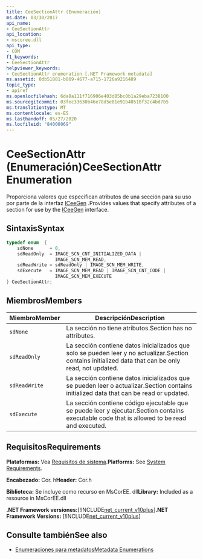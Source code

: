 ```yaml
---
title: CeeSectionAttr (Enumeración)
ms.date: 03/30/2017
api_name:
- CeeSectionAttr
api_location:
- mscoree.dll
api_type:
- COM
f1_keywords:
- CeeSectionAttr
helpviewer_keywords:
- CeeSectionAttr enumeration [.NET Framework metadata]
ms.assetid: 0db51881-b869-4677-a715-1726a9216489
topic_type:
- apiref
ms.openlocfilehash: 6da8a111f716906e403d85bc0b1a29eba7238100
ms.sourcegitcommit: 03fec33630b46e78d5e81e91b40518f32c4bd7b5
ms.translationtype: MT
ms.contentlocale: es-ES
ms.lasthandoff: 05/27/2020
ms.locfileid: "84006069"
---
```

# <a name="ceesectionattr-enumeration"></a><span data-ttu-id="49c9b-102">CeeSectionAttr (Enumeración)</span><span class="sxs-lookup"><span data-stu-id="49c9b-102">CeeSectionAttr Enumeration</span></span>
<span data-ttu-id="49c9b-103">Proporciona valores que especifican atributos de una sección para su uso por parte de la interfaz [ICeeGen](iceegen-interface.md) .</span><span class="sxs-lookup"><span data-stu-id="49c9b-103">Provides values that specify attributes of a section for use by the [ICeeGen](iceegen-interface.md) interface.</span></span>  
  
## <a name="syntax"></a><span data-ttu-id="49c9b-104">Sintaxis</span><span class="sxs-lookup"><span data-stu-id="49c9b-104">Syntax</span></span>  
  
```cpp  
typedef enum  {  
    sdNone      = 0,  
    sdReadOnly  = IMAGE_SCN_CNT_INITIALIZED_DATA |  
                  IMAGE_SCN_MEM_READ,  
    sdReadWrite = sdReadOnly | IMAGE_SCN_MEM_WRITE,  
    sdExecute   = IMAGE_SCN_MEM_READ | IMAGE_SCN_CNT_CODE |  
                  IMAGE_SCN_MEM_EXECUTE  
} CeeSectionAttr;  
```  
  
## <a name="members"></a><span data-ttu-id="49c9b-105">Miembros</span><span class="sxs-lookup"><span data-stu-id="49c9b-105">Members</span></span>  
  
|<span data-ttu-id="49c9b-106">Miembro</span><span class="sxs-lookup"><span data-stu-id="49c9b-106">Member</span></span>|<span data-ttu-id="49c9b-107">Descripción</span><span class="sxs-lookup"><span data-stu-id="49c9b-107">Description</span></span>|  
|------------|-----------------|  
|`sdNone`|<span data-ttu-id="49c9b-108">La sección no tiene atributos.</span><span class="sxs-lookup"><span data-stu-id="49c9b-108">Section has no attributes.</span></span>|  
|`sdReadOnly`|<span data-ttu-id="49c9b-109">La sección contiene datos inicializados que solo se pueden leer y no actualizar.</span><span class="sxs-lookup"><span data-stu-id="49c9b-109">Section contains initialized data that can be only read, not updated.</span></span>|  
|`sdReadWrite`|<span data-ttu-id="49c9b-110">La sección contiene datos inicializados que se pueden leer o actualizar.</span><span class="sxs-lookup"><span data-stu-id="49c9b-110">Section contains initialized data that can be read or updated.</span></span>|  
|`sdExecute`|<span data-ttu-id="49c9b-111">La sección contiene código ejecutable que se puede leer y ejecutar.</span><span class="sxs-lookup"><span data-stu-id="49c9b-111">Section contains executable code that is allowed to be read and executed.</span></span>|  
  
## <a name="requirements"></a><span data-ttu-id="49c9b-112">Requisitos</span><span class="sxs-lookup"><span data-stu-id="49c9b-112">Requirements</span></span>  
 <span data-ttu-id="49c9b-113">**Plataformas:** Vea [Requisitos de sistema](../../get-started/system-requirements.md).</span><span class="sxs-lookup"><span data-stu-id="49c9b-113">**Platforms:** See [System Requirements](../../get-started/system-requirements.md).</span></span>  
  
 <span data-ttu-id="49c9b-114">**Encabezado:** Cor. h</span><span class="sxs-lookup"><span data-stu-id="49c9b-114">**Header:** Cor.h</span></span>  
  
 <span data-ttu-id="49c9b-115">**Biblioteca:** Se incluye como recurso en MsCorEE. dll</span><span class="sxs-lookup"><span data-stu-id="49c9b-115">**Library:** Included as a resource in MsCorEE.dll</span></span>  
  
 <span data-ttu-id="49c9b-116">**.NET Framework versiones:**[!INCLUDE[net_current_v10plus](../../../../includes/net-current-v10plus-md.md)]</span><span class="sxs-lookup"><span data-stu-id="49c9b-116">**.NET Framework Versions:** [!INCLUDE[net_current_v10plus](../../../../includes/net-current-v10plus-md.md)]</span></span>  
  
## <a name="see-also"></a><span data-ttu-id="49c9b-117">Consulte también</span><span class="sxs-lookup"><span data-stu-id="49c9b-117">See also</span></span>

- [<span data-ttu-id="49c9b-118">Enumeraciones para metadatos</span><span class="sxs-lookup"><span data-stu-id="49c9b-118">Metadata Enumerations</span></span>](metadata-enumerations.md)
